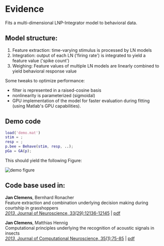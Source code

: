 # Evidence
Fits a multi-dimensional LNP-Integrator model to behavioral data.

## Model structure:
1. Feature extraction: time-varying stimulus is processed by LN models
2. Integration: output of each LN ('firing rate') is integrated to yield a feature value ('spike count')
3. Weighing: Feature values of multiple LN models are linearly combined to yield behavioral response value

Some tweaks to optimize performance:
- filter is represented in a raised-cosine basis
- nonlinearity is parameterized (sigmoidal)
- GPU implementation of the model for faster evaluation during fitting (using Matlab's GPU capabilities).

## Demo code
```matlab
load('demo.mat')
stim = ;
resp = ;
p.bee = Behave(stim, resp, ..);
pGa = GA(p);
```

This should yield the following Figure:

![demo figure](demo.png)


## Code base used in:
__Jan Clemens__, Bernhard Ronacher  
Feature extraction and combination underlying decision making during courtship in grasshoppers   
[_2013_, Journal of Neuroscience, 33(29):12136-12145](http://www.jneurosci.org/content/33/29/12136.abstract) | [pdf](http://www.princeton.edu/~janc/pdf/clemens_2013_feature.pdf)

__Jan Clemens__, Matthias Hennig  
Computational principles underlying the recognition of acoustic signals in insects   
[_2013_, Journal of Computational Neuroscience, 35(1):75-85](http://link.springer.com/article/10.1007/s10827-013-0441-0) | [pdf](http://www.princeton.edu/~janc/pdf/clemens_2013_computational.pdf)
